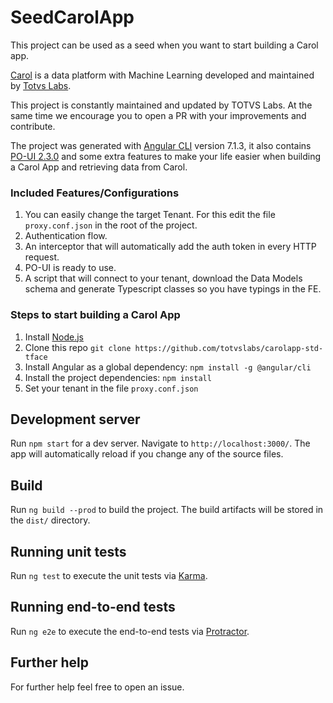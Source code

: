 # SeedCarolApp

This project can be used as a seed when you want to start building a Carol app. 

[Carol](https://docs.carol.ai) is a data platform with Machine Learning developed and maintained by [Totvs Labs](https://www.totvslabs.com/).

This project is constantly maintained and updated by TOTVS Labs. At the same time we encourage you to open a PR with your improvements and contribute.

The project was generated with [Angular CLI](https://github.com/angular/angular-cli) version 7.1.3, it also contains [PO-UI 2.3.0](https://po-ui.io/) and some extra features to make your life easier when building a Carol App and retrieving data from Carol.

### Included Features/Configurations

1. You can easily change the target Tenant. For this edit the file `proxy.conf.json` in the root of the project.
2. Authentication flow. 
3. An interceptor that will automatically add the auth token in every HTTP request.
4. PO-UI is ready to use.
5. A script that will connect to your tenant, download the Data Models schema and generate Typescript classes so you have typings in the FE.

### Steps to start building a Carol App

1. Install [Node.js](https://nodejs.org/en/download/)
2. Clone this repo `git clone https://github.com/totvslabs/carolapp-std-tface`
3. Install Angular as a global dependency: `npm install -g @angular/cli`
4. Install the project dependencies: `npm install`
5. Set your tenant in the file `proxy.conf.json`

## Development server

Run `npm start` for a dev server. Navigate to `http://localhost:3000/`. The app will automatically reload if you change any of the source files.

## Build

Run `ng build --prod` to build the project. The build artifacts will be stored in the `dist/` directory.

## Running unit tests

Run `ng test` to execute the unit tests via [Karma](https://karma-runner.github.io).

## Running end-to-end tests

Run `ng e2e` to execute the end-to-end tests via [Protractor](http://www.protractortest.org/).

## Further help

For further help feel free to open an issue.
